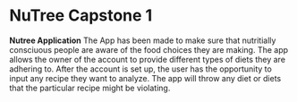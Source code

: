 # NuTree Capstone 1
**Nutree Application**
The App has been made to make sure that nutritially consciuous people are aware of the food choices they are making.  The app allows the owner of the account to provide different types of diets they are adhering to. After the account is set up, the user has the opportunity to input any recipe they want to analyze. The app will throw any diet or diets that the particular recipe might be violating. 


